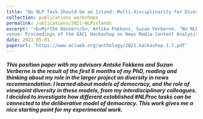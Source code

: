 ```yaml
---
title: "No NLP Task Should be an Island: Multi-disciplinarity for Diversity in News Recommender Systems"
collection: publications workshops
permalink: /ublications/2021-NLPislands
excerpt: '<b>Myrthe Reuver</b>, Antske Fokkens, Suzan Verberne. "No NLP Task Should be an Island: Multi-disciplinarity for Diversity in News Recommender Systems"
venue: Proceedings of the EACL Hackashop on News Media Content Analysis and Automated Report Generation (co-located at EACL 2021, online). Association of Computational Linguistics, p. 45–55 '
date: 2021-05-01
paperurl: 'https://www.aclweb.org/anthology/2021.hackashop-1.7.pdf'
---
```



##### This position paper with my advisors Antske Fokkens and Suzan Verberne is the result of the first 6 months of my PhD, reading and thinking about my role in the larger project on diversity in news recommendation. I learned about models of democracy, and the role of viewpoint diversity in these models, from my interdisciplinary colleagues. I decided to investigate how different established #NLProc tasks can be connected to the deliberative model of democracy. This work gives me a nice starting point for my experimental work.



